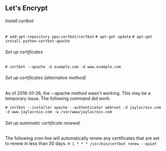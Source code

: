 ## Let's Encrypt

###### Install certbot
  `# add-apt-repository ppa:certbot/certbot`
  `# apt-get update`
  `# apt-get install python-certbot-apache`

###### Set up certificates
  `# certbot --apache -d example.com -d www.example.com`

###### Set up certificates (alternative method)
   As of 2018-01-26, the --apache method wasn't working.
   This may be a temporary issue.
   The following command did work:

  `# certbot --installer apache --authenticator webroot -d jaylacroix.com -d www.jaylacroix.com -w /var/www/jaylacroix.com`

###### Set up automatic certificate renewal
  The following cron line will automatically renew any certificates that are set to renew in less than 30 days.
  `0 1 * * * /usr/bin/certbot renew --quiet`
